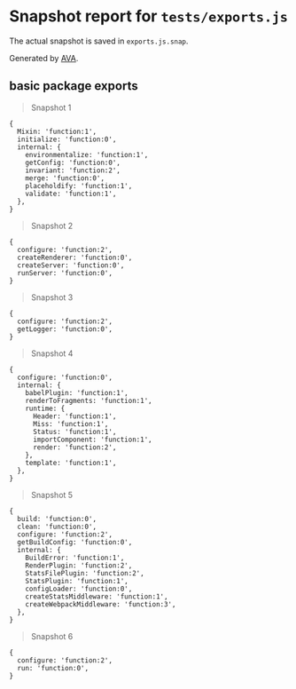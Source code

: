 # Snapshot report for `tests/exports.js`

The actual snapshot is saved in `exports.js.snap`.

Generated by [AVA](https://ava.li).

## basic package exports

> Snapshot 1

    {
      Mixin: 'function:1',
      initialize: 'function:0',
      internal: {
        environmentalize: 'function:1',
        getConfig: 'function:0',
        invariant: 'function:2',
        merge: 'function:0',
        placeholdify: 'function:1',
        validate: 'function:1',
      },
    }

> Snapshot 2

    {
      configure: 'function:2',
      createRenderer: 'function:0',
      createServer: 'function:0',
      runServer: 'function:0',
    }

> Snapshot 3

    {
      configure: 'function:2',
      getLogger: 'function:0',
    }

> Snapshot 4

    {
      configure: 'function:0',
      internal: {
        babelPlugin: 'function:1',
        renderToFragments: 'function:1',
        runtime: {
          Header: 'function:1',
          Miss: 'function:1',
          Status: 'function:1',
          importComponent: 'function:1',
          render: 'function:2',
        },
        template: 'function:1',
      },
    }

> Snapshot 5

    {
      build: 'function:0',
      clean: 'function:0',
      configure: 'function:2',
      getBuildConfig: 'function:0',
      internal: {
        BuildError: 'function:1',
        RenderPlugin: 'function:2',
        StatsFilePlugin: 'function:2',
        StatsPlugin: 'function:1',
        configLoader: 'function:0',
        createStatsMiddleware: 'function:1',
        createWebpackMiddleware: 'function:3',
      },
    }

> Snapshot 6

    {
      configure: 'function:2',
      run: 'function:0',
    }
